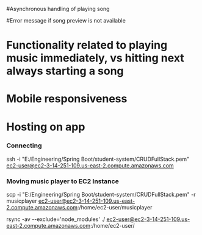 #Asynchronous handling of playing song

#Error message if song preview is not available

# Functionality related to playing music immediately, vs hitting next always starting a song

# Mobile responsiveness

# Hosting on app

 ### Connecting

 ssh -i "E:/Engineering/Spring Boot/student-system/CRUDFullStack.pem" ec2-user@ec2-3-14-251-109.us-east-2.compute.amazonaws.com


 ### Moving music player to EC2 Instance

 scp -i "E:/Engineering/Spring Boot/student-system/CRUDFullStack.pem" -r musicplayer ec2-user@ec2-3-14-251-109.us-east-2.compute.amazonaws.com:/home/ec2-user/musicplayer

 rsync -av --exclude='node_modules' ./ ec2-user@ec2-3-14-251-109.us-east-2.compute.amazonaws.com:/home/ec2-user/